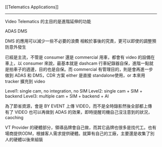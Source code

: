 [[Telematics Applications]]

---

Video Telematics 的主目的是進階延伸的功能

ADAS
DMS


DMS 的應用可以減少一些不必要的浪費
相較於事後的究責，更可以即使的調整預防意外發生

已經是主流，不管是 consumer 還是 commercial 用車，都會有 video 的設備在車上，以 consumer 來說，最基本就是 dashcam 行車紀錄器自保，進階一點就是拍車子的週邊，目的也是自保。而 commercial 有管理目的，則是會再進一步做到 ADAS 和 DMS，CDR 方案 either 是直接 standalone使用，or 本來用 tracker 擴充到 video

Level1: single cam, no integration, no SIM
Level2: single cam + SIM + backend
Level3: multiple cam + SIM + backend + AI

為了節省資源，會是 BY EVENT 上傳 VIDEO，而不是全時錄影然後全部都上傳
有了 VIDEO 也可以再做到 ADAS 的效果，即時提醒司機自己沒注意到的狀況，caoching

VT Provider 的硬體部分，領導品牌會自己做，而其它品牌也很多是找代工。也有場商提供ODM，根據客人需求提供硬體。就算有自己的工廠，主要還是收集了別人的硬體以後來組裝

